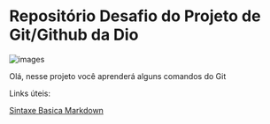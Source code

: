 # Repositório Desafio do Projeto de Git/Github da Dio

![images](https://user-images.githubusercontent.com/100633937/164563747-ff60df69-9690-4ec9-8568-ace1196d28cc.png)

Olá, nesse projeto você aprenderá alguns comandos do Git





Links úteis:

[Sintaxe Basica Markdown](https://www.markdownguide.org/basic-syntax/)


